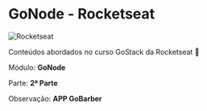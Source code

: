 # GoNode - Rocketseat

![Rocketseat](https://rocketseat.com.br/static/og.png)

<p>Conteúdos abordados no curso GoStack da Rocketseat 🚀</p>
<p>Módulo: <strong>GoNode</strong></p>
<p>Parte: <strong>2ª Parte</strong></p>
<p>Observação: <strong>APP GoBarber</strong></p>
